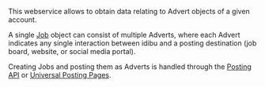 This webservice allows to obtain data relating to Advert objects of a given account.

A single [Job](https://github.com/oneworldmarket/idibu-api/blob/master/webservices/job-management/job-management-webservice.md) object can consist of multiple Adverts, where each Advert indicates any single interaction between idibu and a posting destination (job board, website, or social media portal).

Creating Jobs and posting them as Adverts is handled through the [Posting API](https://github.com/oneworldmarket/idibu-api/tree/master/posting-api) or [Universal Posting Pages](https://github.com/oneworldmarket/idibu-api/tree/master/UPP).
